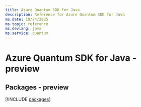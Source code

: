 ```yaml
---
title: Azure Quantum SDK for Java
description: Reference for Azure Quantum SDK for Java
ms.date: 10/24/2025
ms.topic: reference
ms.devlang: java
ms.service: quantum
---
```

# Azure Quantum SDK for Java - preview
## Packages - preview
[!INCLUDE [packages](quantum-index.md)]